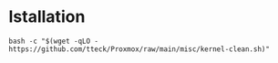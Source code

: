 <H1>Istallation</H1>

```
bash -c "$(wget -qLO - https://github.com/tteck/Proxmox/raw/main/misc/kernel-clean.sh)"
```
